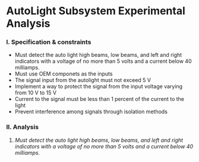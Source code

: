 # AutoLight Subsystem Experimental Analysis
### I. Specification & constraints
  - Must detect the auto light high beams, low beams, and left and right indicators with a voltage of no more than 5 volts and a current below 40 milliamps.
   - Must use OEM componets as the inputs
   - The signal input from the autolight must not exceed 5 V 
   - Implement a way to protect the signal from the input voltage varying from 10 V to 15 V
   - Current to the signal must be less than 1 percent of the current to the light
   - Prevent interference among signals through isolation methods

### II. Analysis
   1) *Must detect the auto light high beams, low beams, and left and right indicators with a voltage of no more than 5 volts and a current below 40 milliamps.*

   

